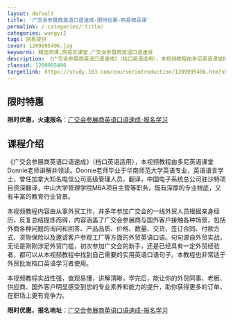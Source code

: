 ```yaml
---
layout: default
title: '广交会参展商英语口语速成-限时优惠-网易精品课'
permalink: /:categories/:title/
categories: wangyi2
tags: 网易提供
cover: 1209995496.jpg
keywords: 精选网课,网易云课堂,广交会参展商英语口语速成
description: 《广交会参展商英语口语速成》（档口英语适用），本视频教程由多尼英语课堂Donnie老师讲解并领读。Donnie老师毕业于
classid: 1209995496
targetlink: https://study.163.com/course/introduction/1209995496.htm?share=1&shareId=1025206652&utm_campaign=share&utm_medium=iphoneShare&utm_source=&utm_u=1025206652
---
```


## 限时特惠

**限时优惠，火速报名**：[广交会参展商英语口语速成-报名学习](https://study.163.com/course/introduction/1209995496.htm?share=1&shareId=1025206652&utm_campaign=share&utm_medium=iphoneShare&utm_source=&utm_u=1025206652)

## 课程介绍

《广交会参展商英语口语速成》（档口英语适用），本视频教程由多尼英语课堂Donnie老师讲解并领读。Donnie老师毕业于华南师范大学英语专业，英语语言学士，曾任加拿大知名电信公司高级管理人员，翻译，中国电子系统总公司驻沙特项目资深翻译，中山大学管理学院MBA项目主管等职务，既有深厚的专业根底，又有丰富的教育行业背景。



本视频教程内容由从事外贸工作，并多年参加广交会的一线外贸人员根据亲身经历，反复总结提炼而得，内容涵盖了广交会参展商与国外客户接触各种场景，包括外商各种问题的询问和回答、产品品质、价格、数量、交货、签订合同、付款方式、货物保险以及邀请客户参观工厂等方面的外贸英语口语。句句源自外贸实战，无论是刚刚涉足外贸门槛，初次参加广交会的新手，还是已经具有一定外贸经验者，都可以从本视频教程中找到自己需要的实用英语口语句子。本教程也非常适于外贸批发档口英语学习者使用。



本视频教程实战性强，直观易懂，讲解清晰，学完后，能让你的外贸同事、老板、供应商、国外客户明显感受到您的专业素养和能力的提升，助你获得更多的订单，在职场上更有竞争力。

**限时优惠，报名地址**：[广交会参展商英语口语速成-报名学习](https://study.163.com/course/introduction/1209995496.htm?share=1&shareId=1025206652&utm_campaign=share&utm_medium=iphoneShare&utm_source=&utm_u=1025206652)

